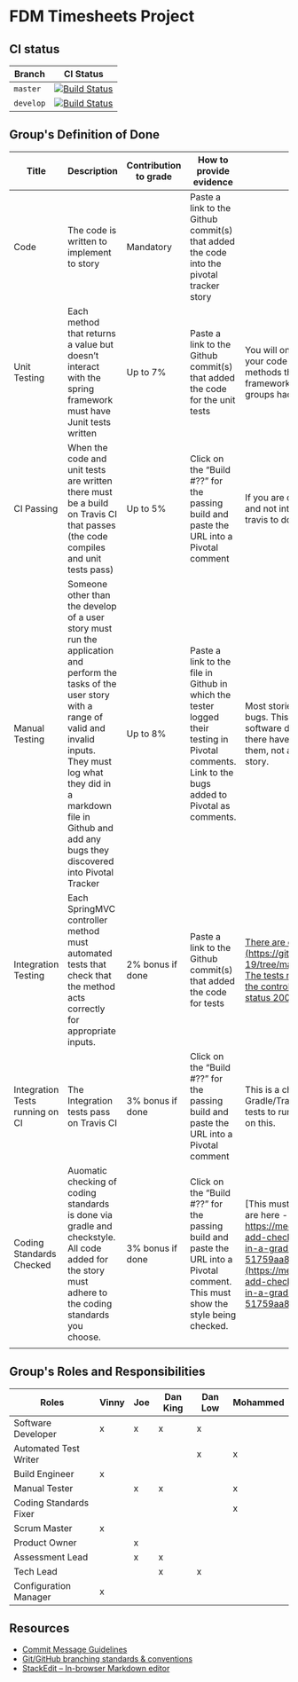 
# FDM Timesheets Project

## CI status

| Branch    | CI Status                                                                                                                                                             |
| --------- | --------------------------------------------------------------------------------------------------------------------------------------------------------------------- |
| `master`  | [![Build Status](https://travis-ci.com/UOL-CS/co2015-1819-group-17.svg?token=g3URpAP48DaXad1Duz45&branch=master)](https://travis-ci.com/UOL-CS/co2015-1819-group-17)  |
| `develop` | [![Build Status](https://travis-ci.com/UOL-CS/co2015-1819-group-17.svg?token=g3URpAP48DaXad1Duz45&branch=develop)](https://travis-ci.com/UOL-CS/co2015-1819-group-17) |

## Group's Definition of Done

| Title                           | Description                                                                                                                                                                                                                                                              | Contribution to grade | How to provide evidence                                                                                                                         | Notes                                                                                                                                                                                                                                                                                                       |
| ------------------------------- | ------------------------------------------------------------------------------------------------------------------------------------------------------------------------------------------------------------------------------------------------------------------------ | --------------------- | ----------------------------------------------------------------------------------------------------------------------------------------------- | ----------------------------------------------------------------------------------------------------------------------------------------------------------------------------------------------------------------------------------------------------------------------------------------------------------- |
| Code                            | The code is written to implement to story                                                                                                                                                                                                                                | Mandatory             | Paste a link to the Github commit(s) that added the code into the pivotal tracker story                                                         |                                                                                                                                                                                                                                                                                                             |
| Unit Testing                    | Each method that returns a value but doesn’t interact with the spring framework must have Junit tests written                                                                                                                                                           | Up to 7%              | Paste a link to the Github commit(s) that added the code for the unit tests                                                                     | You will only be able to do this if you design your code well so that there are classes and methods that don’t rely on the spring framework. Similar to the challenge that groups had writing unit tests for CO2012.                                                                                       |
| CI Passing                      | When the code and unit tests are written there must be a build on Travis CI that passes (the code compiles and unit tests pass)                                                                                                                                          | Up to 5%              | Click on the “Build #??” for the passing build and paste the URL into a Pivotal comment                                                       | If you are only running unit tests on Travis and not integration tests you must configure travis to do this through .travis.yml                                                                                                                                                                             |
| Manual Testing                  | Someone other than the develop of a user story must run the application and perform the tasks of the user story with a range of valid and invalid inputs. They must log what they did in a markdown file in Github and add any bugs they discovered into Pivotal Tracker | Up to 8%              | Paste a link to the file in Github in which the tester logged their testing in Pivotal comments. Link to the bugs added to Pivotal as comments. | Most stories will have introduced errors and bugs. This is normal even in professional software development. We’re looking that there have been serious attempts to find them, not a casual attempt to just “pass” the story.                                                                            |
| Integration Testing             | Each SpringMVC controller method must automated tests that check that the method acts correctly for appropriate inputs.                                                                                                                                                  | 2% bonus if done      | Paste a link to the Github commit(s) that added the code for tests                                                                              | [There are examples in CO2006 TDD Ex (https://github.com/uol-inf/CO2006-18-19/tree/master/sprint3/TDD_ex03_solution). The tests must really check the actions of the controller, not just that it returns a HTTP status 200](https://github.com/uol-inf/CO2006-18-19/tree/master/sprint3/TDD_ex03_solution) |
| Integration Tests running on CI | The Integration tests pass on Travis CI                                                                                                                                                                                                                                  | 3% bonus if done      | Click on the “Build #??” for the passing build and paste the URL into a Pivotal comment                                                       | This is a challenge because you must get Gradle/Travis to create a database for the tests to run against. There will be guidance on this.                                                                                                                                                                   |
| Coding Standards Checked        | Auomatic checking of coding standards is done via gradle and checkstyle. All code added for the story must adhere to the coding standards you choose.                                                                                                                    | 3% bonus if done      | Click on the “Build #??” for the passing build and paste the URL into a Pivotal comment. This must show the style being checked.              | [This must be set up in gradle - instructions are here - https://medium.com/@raveensr/how-to-add-checkstyle-and-findbugs-plugins-in-a-gradle-based-project-51759aa843be](https://medium.com/@raveensr/how-to-add-checkstyle-and-findbugs-plugins-in-a-gradle-based-project-51759aa843be)                    |
|                                 |                                                                                                                                                                                                                                                                          |                       |                                                                                                                                                 |                                                                                                                                                                                                                                                                                                             |

## Group's Roles and Responsibilities

| Roles                  | Vinny | Joe | Dan King | Dan Low | Mohammed |
| ---------------------- | ----- | --- | -------- | ------- | -------- |
| Software Developer     | x     | x   | x        | x       |          |
| Automated Test Writer  |       |     |          | x       | x        |
| Build Engineer         | x     |     |          |         |          |
| Manual Tester          |       | x   | x        |         | x        |
| Coding Standards Fixer |       |     |          |         | x        |
| Scrum Master           | x     |     |          |         |          |
| Product Owner          |       | x   |          |         |          |
| Assessment Lead        |       | x   | x        |         |          |
| Tech Lead              |       |     | x        | x       |          |
| Configuration Manager  | x     |     |          |         |          |

## Resources

 - [Commit Message Guidelines](https://gist.github.com/robertpainsi/b632364184e70900af4ab688decf6f53#a-properly-formed-git-commit-subject-line-should-always-be-able-to-complete-the-following-sentence)
 - [Git/GitHub branching standards & conventions ](https://gist.github.com/digitaljhelms/4287848)
 - [StackEdit – In-browser Markdown editor](https://stackedit.io/)

